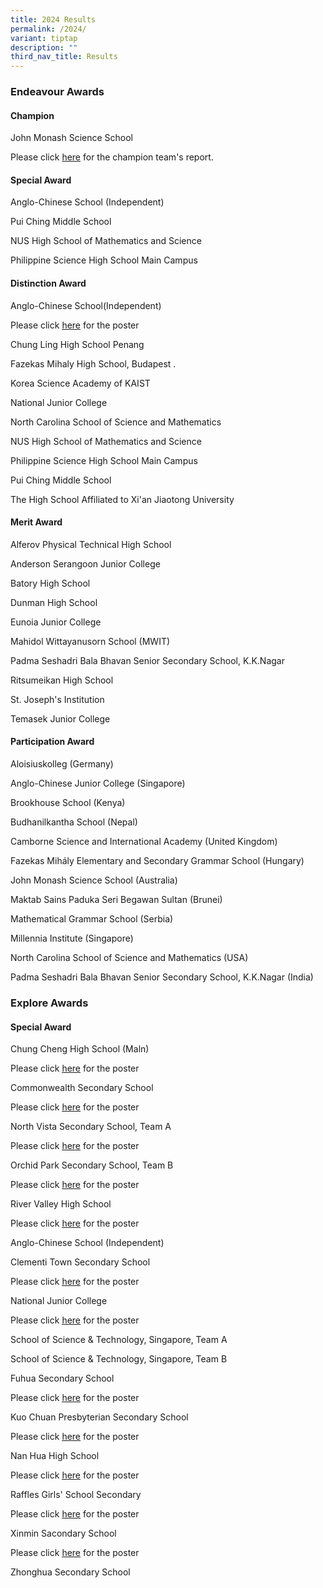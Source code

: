 ```yaml
---
title: 2024 Results
permalink: /2024/
variant: tiptap
description: ""
third_nav_title: Results
---
```

<h3><strong>Endeavour Awards</strong></h3>
<h4><strong>Champion</strong></h4>
<p>John Monash Science School</p>
<p>Please click <a href="/files/SIMC/SIMC2_0_Champion_Report_2024.pdf" rel="noopener noreferrer nofollow" target="_blank">here</a> for
the champion team's report.</p>
<h4><strong>Special Award</strong></h4>
<p>Anglo-Chinese School (Independent)</p>
<p>Pui Ching Middle School</p>
<p>NUS High School of Mathematics and Science</p>
<p>Philippine Science High School Main Campus</p>
<h4><strong>Distinction Award</strong></h4>
<p>Anglo-Chinese School(Independent)</p>
<p>Please click <a href="/files/SIMC/SIMC 2024 Poster/Anglo_Chinese_School__Independent_.pdf" rel="noopener noreferrer nofollow" target="_blank"><u>here</u></a> for
the poster</p>
<p>Chung Ling High School Penang</p>
<p>Fazekas Mihaly High School, Budapest .</p>
<p>Korea Science Academy of KAIST</p>
<p>National Junior College</p>
<p>North Carolina School of Science and Mathematics</p>
<p>NUS High School of Mathematics and Science</p>
<p>Philippine Science High School Main Campus</p>
<p>Pui Ching Middle School</p>
<p>The High School Affiliated to Xi'an Jiaotong University</p>
<h4><strong>Merit Award</strong></h4>
<p>Alferov Physical Technical High School</p>
<p>Anderson Serangoon Junior College</p>
<p>Batory High School</p>
<p>Dunman High School</p>
<p>Eunoia Junior College</p>
<p>Mahidol Wittayanusorn School (MWIT)</p>
<p>Padma Seshadri Bala Bhavan Senior Secondary School, K.K.Nagar</p>
<p>Ritsumeikan High School</p>
<p>St. Joseph's Institution</p>
<p>Temasek Junior College</p>
<p></p>
<h4><strong>Participation Award</strong></h4>
<p>Aloisiuskolleg (Germany)</p>
<p>Anglo-Chinese Junior College (Singapore)</p>
<p>Brookhouse School (Kenya)</p>
<p>Budhanilkantha School (Nepal)</p>
<p>Camborne Science and International Academy (United Kingdom)</p>
<p>Fazekas Mihály Elementary and Secondary Grammar School (Hungary)</p>
<p>John Monash Science School (Australia)</p>
<p>Maktab Sains Paduka Seri Begawan Sultan (Brunei)</p>
<p>Mathematical Grammar School (Serbia)</p>
<p>Millennia Institute (Singapore)</p>
<p>North Carolina School of Science and Mathematics (USA)</p>
<p>Padma Seshadri Bala Bhavan Senior Secondary School, K.K.Nagar (India)</p>
<h3><strong>Explore Awards</strong></h3>
<h4><strong>Special Award</strong></h4>
<p>Chung Cheng High School (Maln)</p>
<p>Please click <a href="/files/SIMC/SIMC 2024 Poster/Chung_Cheng_High_School__Main_.pdf" rel="noopener noreferrer nofollow" target="_blank"><u>here</u></a> for
the poster</p>
<p>Commonwealth Secondary School</p>
<p>Please click <a href="/files/SIMC/SIMC 2024 Poster/Commonwealth_Secondary_School.pdf" rel="noopener noreferrer nofollow" target="_blank"><u>here</u></a> for
the poster</p>
<p>North Vista Secondary School, Team A</p>
<p>Please click <a href="/files/SIMC/SIMC 2024 Poster/North_Vista_Secondary_School_Team_A.pdf" rel="noopener noreferrer nofollow" target="_blank"><u>here</u></a> for
the poster</p>
<p>Orchid Park Secondary School, Team B</p>
<p>Please click <a href="/files/SIMC/SIMC 2024 Poster/Orchid_Park_Secondary_School_Team_B.pdf" rel="noopener noreferrer nofollow" target="_blank"><u>here</u></a> for
the poster</p>
<p>River Valley High School</p>
<p>Please click <a href="/files/SIMC/SIMC 2024 Poster/River_Valley_High_School.pdf" rel="noopener noreferrer nofollow" target="_blank"><u>here</u></a> for
the poster</p>
<p>Anglo-Chinese School (Independent)</p>
<p>Clementi Town Secondary School</p>
<p>Please click <a href="/files/SIMC/SIMC 2024 Poster/Clementi_Town_Secondary_School.pdf" rel="noopener noreferrer nofollow" target="_blank"><u>here</u></a> for
the poster</p>
<p>National Junior College</p>
<p>Please click <a href="/files/SIMC/SIMC 2024 Poster/National_Junior_College.pdf" rel="noopener noreferrer nofollow" target="_blank"><u>here</u></a> for
the poster</p>
<p>School of Science &amp; Technology, Singapore, Team A</p>
<p>School of Science &amp; Technology, Singapore, Team B</p>
<p>Fuhua Secondary School</p>
<p>Please click <a href="/files/SIMC/SIMC 2024 Poster/Fuhua_Secondary_School.pdf" rel="noopener noreferrer nofollow" target="_blank"><u>here</u></a> for
the poster</p>
<p>Kuo Chuan Presbyterian Secondary School</p>
<p>Please click <a href="/files/SIMC/SIMC 2024 Poster/Kuo_Chuan_Presbyterian_Secondary_School.pdf" rel="noopener noreferrer nofollow" target="_blank"><u>here</u></a> for
the poster</p>
<p>Nan Hua High School</p>
<p>Please click <a href="/files/SIMC/SIMC 2024 Poster/Nan_Hua_High_School.pdf" rel="noopener noreferrer nofollow" target="_blank"><u>here</u></a> for
the poster</p>
<p>Raffles Girls' School Secondary</p>
<p>Please click <a href="/files/SIMC/SIMC 2024 Poster/Raffles_Girls_School_Secondary.pdf" rel="noopener noreferrer nofollow" target="_blank"><u>here</u></a> for
the poster</p>
<p>Xinmin Sacondary School</p>
<p>Please click <a href="/files/SIMC/SIMC 2024 Poster/Xinmin_Secondary_School.pdf" rel="noopener noreferrer nofollow" target="_blank"><u>here</u></a> for
the poster</p>
<p>Zhonghua Secondary School</p>